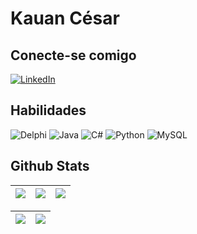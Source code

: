 # Kauan César

## Conecte-se comigo

[![LinkedIn](https://img.shields.io/badge/LinkedIn-0077B5?style=for-the-badge&logo=linkedin&logoColor=white)](https://www.linkedin.com/in/kauan-cesar/)


## Habilidades

![Delphi](https://img.shields.io/badge/Delphi-CC342D?style=for-the-badge&logo=delphi&logoColor=white) ![Java](https://img.shields.io/badge/java-%23ED8B00.svg?style=for-the-badge&logo=openjdk&logoColor=white) ![C#](https://img.shields.io/badge/C%23-239120?style=for-the-badge&logo=c-sharp&logoColor=white) ![Python](https://img.shields.io/badge/python-3670A0?style=for-the-badge&logo=python&logoColor=ffdd54) ![MySQL](https://img.shields.io/badge/MySQL-000F5F?style=for-the-badge&logo=mysql&logoColor=white) 



## Github Stats
| ![](http://github-profile-summary-cards.vercel.app/api/cards/stats?username=Nitierk&theme=nord_dark) | ![](http://github-profile-summary-cards.vercel.app/api/cards/repos-per-language?username=Nitierk&hide=Html&theme=nord_dark) | ![](http://github-profile-summary-cards.vercel.app/api/cards/most-commit-language?username=Nitierk&theme=nord_dark) |
| :-: | :-: | :-: |

| ![](http://github-profile-summary-cards.vercel.app/api/cards/profile-details?username=Nitierk&theme=nord_dark) | ![](https://github-readme-streak-stats.herokuapp.com/?user=Nitierk&hide_border=true&date_format=M%20j%5B%2C%20Y%5D&background=2D3742&stroke=2D3742&ring=6bbbca&fire=6bbbca&currStreakNum=fff&sideNums=6bbbca&currStreakLabel=6bbbca&sideLabels=fff&dates=fff) |
| :-: | :-: |


